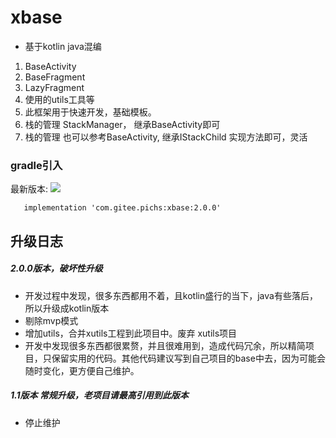 # xbase

- 基于kotlin java混编

1. BaseActivity
2. BaseFragment
3. LazyFragment
4. 使用的utils工具等
5. 此框架用于快速开发，基础模板。
6. 栈的管理 StackManager， 继承BaseActivity即可
7. 栈的管理 也可以参考BaseActivity, 继承IStackChild 实现方法即可，灵活


### gradle引入
最新版本:  [![](https://jitpack.io/v/com.gitee.pichs/xbase.svg)](https://jitpack.io/#com.gitee.pichs/xbase)

       implementation 'com.gitee.pichs:xbase:2.0.0'
       

## 升级日志
##### 2.0.0版本，破坏性升级
- 开发过程中发现，很多东西都用不着，且kotlin盛行的当下，java有些落后，所以升级成kotlin版本
- 剔除mvp模式
- 增加utils，合并xutils工程到此项目中。废弃 xutils项目
- 开发中发现很多东西都很累赘，并且很难用到，造成代码冗余，所以精简项目，只保留实用的代码。其他代码建议写到自己项目的base中去，因为可能会随时变化，更方便自己维护。


##### 1.1版本 常规升级，老项目请最高引用到此版本
- 停止维护


